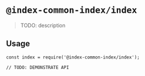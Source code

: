 # `@index-common-index/index`

> TODO: description

## Usage

```
const index = require('@index-common-index/index');

// TODO: DEMONSTRATE API
```

